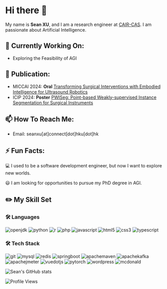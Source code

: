 # Hi there 👋






My name is **Sean XU**, and I am a research engineer at [CAIR-CAS](https://www.cair-cas.org.hk/). I am passionate about Artificial Intelligence.

## 🔭 Currently Working On:

- Exploring the Feasibility of AGI

## 📄 Publication:
- MICCAI 2024: **Oral** [Transforming Surgical Interventions with Embodied Intelligence for Ultrasound Robotics](https://seanxuu.github.io/EmbodiedUS/)  
- ICIP 2024: **Poster** [PWISeg: Point-based Weakly-supervised Instance Segmentation for Surgical Instruments](https://seanxuu.github.io/PWISeg/)  

## 📫 How To Reach Me:

- Email: seanxu[at]connect[dot]hku[dot]hk

## ⚡ Fun Facts:

💻  I used to be a software development engineer, but now I want to explore new worlds.

😃  I am looking for opportunities to pursue my PhD degree in AGI.

## ✏️ My Skill Set
### 🛠️ Languages
![openjdk](https://img.shields.io/badge/Java-ED8B00?style=for-the-badge&logo=openjdk&logoColor=white)
![python](https://img.shields.io/badge/Python-3776AB?style=for-the-badge&logo=python&logoColor=white)
![r](https://img.shields.io/badge/r-276DC3?style=for-the-badge&logo=r&logoColor=white)
![php](https://img.shields.io/badge/php-777BB4?style=for-the-badge&logo=php&logoColor=white)
![javascript](https://img.shields.io/badge/javascript-F7DF1E?style=for-the-badge&logo=javascript&logoColor=white)
![html5](https://img.shields.io/badge/html5-E34F26?style=for-the-badge&logo=html5&logoColor=white)
![css3](https://img.shields.io/badge/css3-1572B6?style=for-the-badge&logo=css3&logoColor=white)
![typescript](https://img.shields.io/badge/typescript-3178C6?style=for-the-badge&logo=typescript&logoColor=white)



### 🛠️ Tech Stack
![git](https://img.shields.io/badge/git-F05032?style=for-the-badge&logo=git&logoColor=white)
![mysql](https://img.shields.io/badge/mysql-4479A1?style=for-the-badge&logo=mysql&logoColor=white)
![redis](https://img.shields.io/badge/redis-DC382D?style=for-the-badge&logo=redis&logoColor=white)
![springboot](https://img.shields.io/badge/springboot-6DB33F?style=for-the-badge&logo=springboot&logoColor=white)
![apachemaven](https://img.shields.io/badge/maven-C71A36?style=for-the-badge&logo=apachemaven&logoColor=white)
![apachekafka](https://img.shields.io/badge/kafka-231F20?style=for-the-badge&logo=apachekafka&logoColor=white)
![apachejmeter](https://img.shields.io/badge/jmeter-D22128?style=for-the-badge&logo=apachejmeter&logoColor=white)
![vuedotjs](https://img.shields.io/badge/vuedotjs-4FC08D?style=for-the-badge&logo=vuedotjs&logoColor=white)
![pytorch](https://img.shields.io/badge/PyTorch-EE4C2C?style=for-the-badge&logo=pytorch&logoColor=white)
![wordpress](https://img.shields.io/badge/wordpress-21759B?style=for-the-badge&logo=wordpress&logoColor=white)
![mcdonald](https://img.shields.io/badge/McDonald's-FBC817?style=for-the-badge&logo=McDonald's&logoColor=white)


![Sean's GitHub stats](https://github-readme-stats.vercel.app/api?username=seanxuu&count_private=true)
[^_^]:![Sean's GitHub stats](https://github-readme-stats-alpha-blush-33.vercel.app/api?username=seanxuu&show_icons=true&theme=default&layout=compact&line_height=28.8)


![Profile Views](https://komarev.com/ghpvc/?username=seanxuu&color=brightgreen)
